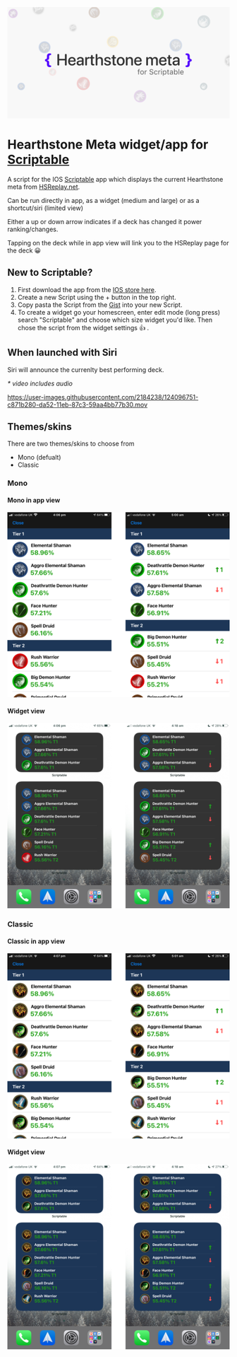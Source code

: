 ![Github banner](https://github.com/damongolding/heartstone-meta-scriptable/blob/main/docs/Github.png?raw=true)

# Hearthstone Meta widget/app for [Scriptable](https://scriptable.app/)

A script for the IOS [Scriptable](https://scriptable.app/) app which displays the current Hearthstone meta from [HSReplay.net](https://hsreplay.net/).

Can be run directly in app, as a widget (medium and large) or as a shortcut/siri (limited view)

Either a up or down arrow indicates if a deck has changed it power ranking/changes.

Tapping on the deck while in app view will link you to the HSReplay page for the deck 😀

## New to Scriptable?

1. First download the app from the [IOS store here](https://apps.apple.com/us/app/scriptable/id1405459188?uo=4).
2. Create a new Script using the + button in the top right.
3. Copy pasta the Script from the [Gist](https://gist.github.com/damongolding/e09f9b909a0008b413d32e4e2272ae59) into your new Script.
4. To create a widget go your homescreen, enter edit mode (long press) search "Scriptable" and choose which size widget you'd like. Then chose the script from the widget settings 👍 .

## When launched with Siri

Siri will announce the currenlty best performing deck.

_\* video includes audio_

https://user-images.githubusercontent.com/2184238/124096751-c871b280-da52-11eb-87c3-59aa4bb77b30.mov

## Themes/skins

There are two themes/skins to choose from

- Mono (defualt)
- Classic

### Mono

#### Mono in app view

![In app view](https://github.com/damongolding/heartstone-meta-scriptable/blob/main/docs/mono-app.png?raw=true)

#### Widget view

![Mono theme widget](https://github.com/damongolding/heartstone-meta-scriptable/blob/main/docs/mono-widget.png?raw=true)

### Classic

#### Classic in app view

![Classic with position change](https://github.com/damongolding/heartstone-meta-scriptable/blob/main/docs/classic-app.png?raw=true)

#### Widget view

![Classic widget](https://github.com/damongolding/heartstone-meta-scriptable/blob/main/docs/classic-widget.png?raw=true)
